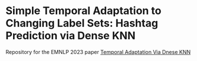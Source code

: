 # Simple Temporal Adaptation to Changing Label Sets: Hashtag Prediction via Dense KNN

Repository for the EMNLP 2023 paper [Temporal Adaptation Via Dnese KNN](https://arxiv.org/abs/2209.05706)